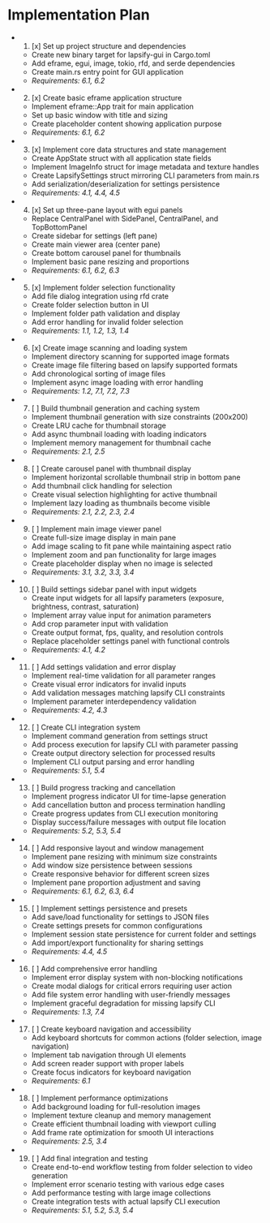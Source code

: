 # Implementation Plan

-
  1. [x] Set up project structure and dependencies
  - Create new binary target for lapsify-gui in Cargo.toml
  - Add eframe, egui, image, tokio, rfd, and serde dependencies
  - Create main.rs entry point for GUI application
  - _Requirements: 6.1, 6.2_

-
  2. [x] Create basic eframe application structure
  - Implement eframe::App trait for main application
  - Set up basic window with title and sizing
  - Create placeholder content showing application purpose
  - _Requirements: 6.1, 6.2_

-
  3. [x] Implement core data structures and state management
  - Create AppState struct with all application state fields
  - Implement ImageInfo struct for image metadata and texture handles
  - Create LapsifySettings struct mirroring CLI parameters from main.rs
  - Add serialization/deserialization for settings persistence
  - _Requirements: 4.1, 4.4, 4.5_

-
  4. [x] Set up three-pane layout with egui panels
  - Replace CentralPanel with SidePanel, CentralPanel, and TopBottomPanel
  - Create sidebar for settings (left pane)
  - Create main viewer area (center pane)
  - Create bottom carousel panel for thumbnails
  - Implement basic pane resizing and proportions
  - _Requirements: 6.1, 6.2, 6.3_

-
  5. [x] Implement folder selection functionality
  - Add file dialog integration using rfd crate
  - Create folder selection button in UI
  - Implement folder path validation and display
  - Add error handling for invalid folder selection
  - _Requirements: 1.1, 1.2, 1.3, 1.4_

-
  6. [x] Create image scanning and loading system
  - Implement directory scanning for supported image formats
  - Create image file filtering based on lapsify supported formats
  - Add chronological sorting of image files
  - Implement async image loading with error handling
  - _Requirements: 1.2, 7.1, 7.2, 7.3_

-
  7. [ ] Build thumbnail generation and caching system
  - Implement thumbnail generation with size constraints (200x200)
  - Create LRU cache for thumbnail storage
  - Add async thumbnail loading with loading indicators
  - Implement memory management for thumbnail cache
  - _Requirements: 2.1, 2.5_

-
  8. [ ] Create carousel panel with thumbnail display
  - Implement horizontal scrollable thumbnail strip in bottom pane
  - Add thumbnail click handling for selection
  - Create visual selection highlighting for active thumbnail
  - Implement lazy loading as thumbnails become visible
  - _Requirements: 2.1, 2.2, 2.3, 2.4_

-
  9. [ ] Implement main image viewer panel
  - Create full-size image display in main pane
  - Add image scaling to fit pane while maintaining aspect ratio
  - Implement zoom and pan functionality for large images
  - Create placeholder display when no image is selected
  - _Requirements: 3.1, 3.2, 3.3, 3.4_

-
  10. [ ] Build settings sidebar panel with input widgets
  - Create input widgets for all lapsify parameters (exposure, brightness,
    contrast, saturation)
  - Implement array value input for animation parameters
  - Add crop parameter input with validation
  - Create output format, fps, quality, and resolution controls
  - Replace placeholder settings panel with functional controls
  - _Requirements: 4.1, 4.2_

-
  11. [ ] Add settings validation and error display
  - Implement real-time validation for all parameter ranges
  - Create visual error indicators for invalid inputs
  - Add validation messages matching lapsify CLI constraints
  - Implement parameter interdependency validation
  - _Requirements: 4.2, 4.3_

-
  12. [ ] Create CLI integration system
  - Implement command generation from settings struct
  - Add process execution for lapsify CLI with parameter passing
  - Create output directory selection for processed results
  - Implement CLI output parsing and error handling
  - _Requirements: 5.1, 5.4_

-
  13. [ ] Build progress tracking and cancellation
  - Implement progress indicator UI for time-lapse generation
  - Add cancellation button and process termination handling
  - Create progress updates from CLI execution monitoring
  - Display success/failure messages with output file location
  - _Requirements: 5.2, 5.3, 5.4_

-
  14. [ ] Add responsive layout and window management
  - Implement pane resizing with minimum size constraints
  - Add window size persistence between sessions
  - Create responsive behavior for different screen sizes
  - Implement pane proportion adjustment and saving
  - _Requirements: 6.1, 6.2, 6.3, 6.4_

-
  15. [ ] Implement settings persistence and presets
  - Add save/load functionality for settings to JSON files
  - Create settings presets for common configurations
  - Implement session state persistence for current folder and settings
  - Add import/export functionality for sharing settings
  - _Requirements: 4.4, 4.5_

-
  16. [ ] Add comprehensive error handling
  - Implement error display system with non-blocking notifications
  - Create modal dialogs for critical errors requiring user action
  - Add file system error handling with user-friendly messages
  - Implement graceful degradation for missing lapsify CLI
  - _Requirements: 1.3, 7.4_

-
  17. [ ] Create keyboard navigation and accessibility
  - Add keyboard shortcuts for common actions (folder selection, image
    navigation)
  - Implement tab navigation through UI elements
  - Add screen reader support with proper labels
  - Create focus indicators for keyboard navigation
  - _Requirements: 6.1_

-
  18. [ ] Implement performance optimizations
  - Add background loading for full-resolution images
  - Implement texture cleanup and memory management
  - Create efficient thumbnail loading with viewport culling
  - Add frame rate optimization for smooth UI interactions
  - _Requirements: 2.5, 3.4_

-
  19. [ ] Add final integration and testing
  - Create end-to-end workflow testing from folder selection to video generation
  - Implement error scenario testing with various edge cases
  - Add performance testing with large image collections
  - Create integration tests with actual lapsify CLI execution
  - _Requirements: 5.1, 5.2, 5.3, 5.4_
